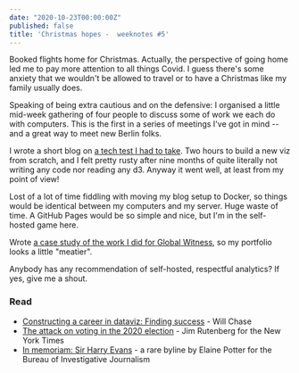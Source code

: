```yaml
---
date: "2020-10-23T00:00:00Z"
published: false
title: 'Christmas hopes -  weeknotes #5'
---
```


Booked flights home for Christmas. Actually, the perspective of going home led me to pay more attention to all things Covid. I guess there's some anxiety that we wouldn't be allowed to travel or to have a Christmas like my family usually does.

Speaking of being extra cautious and on the defensive: I organised a little mid-week gathering of four people to discuss some of work we each do with computers. This is the first in a series of meetings I've got in mind -- and a great way to meet new Berlin folks.

I wrote a short blog on [a tech test I had to take](https://blog.basilesimon.fr/2020/10/21/d3-observable-beeswarm/). Two hours to build a new viz from scratch, and I felt pretty rusty after nine months of quite literally not writing any code nor reading any d3. Anyway it went well, at least from my point of view!

Lost of a lot of time fiddling with moving my blog setup to Docker, so things would be identical between my computers and my server. Huge waste of time. A GitHub Pages would be so simple and nice, but I'm in the self-hosted game here.

Wrote [a case study of the work I did for Global Witness](https://blog.basilesimon.fr/2020/10/21/portfolio-global-witness-pipedown-map/), so my portfolio looks a little "meatier".

Anybody has any recommendation of self-hosted, respectful analytics? If yes, give me a shout.

### Read

* [Constructing a career in dataviz: Finding success](https://www.williamrchase.com/post/constructing-a-career-in-dataviz-finding-success/) - Will Chase
* [The attack on voting in the 2020 election](https://www.nytimes.com/2020/09/30/magazine/trump-voter-fraud.html) - Jim Rutenberg for the New York Times
* [In memoriam: Sir Harry Evans](https://www.thebureauinvestigates.com/stories/2020-09-26/in-memoriam-sir-harry-evans) - a rare byline by Elaine Potter for the Bureau of Investigative Journalism
